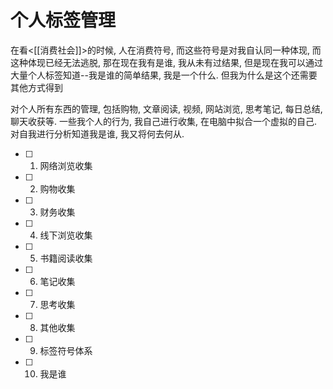 # 个人标签管理

在看<[[消费社会]]>的时候, 人在消费符号, 而这些符号是对我自认同一种体现, 而这种体现已经无法逃脱, 那在现在我有是谁, 我从未有过结果, 但是现在我可以通过大量个人标签知道\-\-我是谁的简单结果, 我是一个什么. 但我为什么是这个还需要其他方式得到

对个人所有东西的管理, 包括购物, 文章阅读, 视频, 网站浏览, 思考笔记, 每日总结, 聊天收获等. 一些我个人的行为, 我自己进行收集, 在电脑中拟合一个虚拟的自己. 对自我进行分析知道我是谁, 我又将何去何从.

- [ ] 1. 网络浏览收集
- [ ] 2. 购物收集
- [ ] 3. 财务收集
- [ ] 4. 线下浏览收集
- [ ] 5. 书籍阅读收集
- [ ] 6. 笔记收集
- [ ] 7. 思考收集
- [ ] 8. 其他收集
- [ ] 9. 标签符号体系 
- [ ] 10. 我是谁